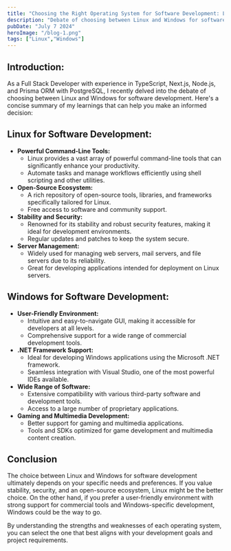 ```yaml
---
title: "Choosing the Right Operating System for Software Development: Linux vs. Windows"
description: "Debate of choosing between Linux and Windows for software development"
pubDate: "July 7 2024"
heroImage: "/blog-1.png"
tags: ["Linux","Windows"]
---
```


## Introduction:
As a Full Stack Developer with experience in TypeScript, Next.js, Node.js, and Prisma ORM with PostgreSQL, I recently delved into the debate of choosing between Linux and Windows for software development. Here's a concise summary of my learnings that can help you make an informed decision:

## Linux for Software Development:
- **Powerful Command-Line Tools:**
    - Linux provides a vast array of powerful command-line tools that can significantly enhance your productivity.
    - Automate tasks and manage workflows efficiently using shell scripting and other utilities.
- **Open-Source Ecosystem:**
    - A rich repository of open-source tools, libraries, and frameworks specifically tailored for Linux.
    - Free access to software and community support.
- **Stability and Security:**
    - Renowned for its stability and robust security features, making it ideal for development environments.
    - Regular updates and patches to keep the system secure.
- **Server Management:**
    - Widely used for managing web servers, mail servers, and file servers due to its reliability.
    - Great for developing applications intended for deployment on Linux servers.

## Windows for Software Development:

- **User-Friendly Environment:**
    - Intuitive and easy-to-navigate GUI, making it accessible for developers at all levels.
    - Comprehensive support for a wide range of commercial development tools.
- **.NET Framework Support:**
    - Ideal for developing Windows applications using the Microsoft .NET framework.
    - Seamless integration with Visual Studio, one of the most powerful IDEs available.
- **Wide Range of Software:**
    - Extensive compatibility with various third-party software and development tools.
    - Access to a large number of proprietary applications.
- **Gaming and Multimedia Development:**
    - Better support for gaming and multimedia applications.
    - Tools and SDKs optimized for game development and multimedia content creation.

## Conclusion

The choice between Linux and Windows for software development ultimately depends on your specific needs and preferences. If you value stability, security, and an open-source ecosystem, Linux might be the better choice. On the other hand, if you prefer a user-friendly environment with strong support for commercial tools and Windows-specific development, Windows could be the way to go.

By understanding the strengths and weaknesses of each operating system, you can select the one that best aligns with your development goals and project requirements.